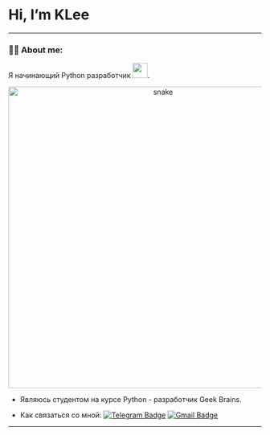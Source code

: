 
#  Hi, I’m KLee

---


### :man_technologist: About me:

Я начинающий Python разработчик <img src="https://media.giphy.com/media/WUlplcMpOCEmTGBtBW/giphy.gif" width="30px">.

<p align="center">
 <img width="600" src="assets/github-snake.svg" alt="snake"/>
</p>


- Являюсь студентом на курсе Python - разработчик Geek Brains.

- Как связаться со мной: [![Telegram Badge](https://img.shields.io/badge/-KLee-blue?style=flat&logo=Telegram&logoColor=white)](https://t.me/Klee020) [![Gmail Badge](https://img.shields.io/badge/-Gmail-red?style=flat&logo=Gmail&logoColor=white)](mailto:kleeuz@gmail.com)

---

<!---
klee0220/klee0220 is a ✨ special ✨ repository because its `README.md` (this file) appears on your GitHub profile.
You can click the Preview link to take a look at your changes.
--->
